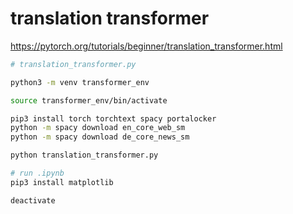 # translation transformer

<https://pytorch.org/tutorials/beginner/translation_transformer.html>

```sh
# translation_transformer.py

python3 -m venv transformer_env

source transformer_env/bin/activate

pip3 install torch torchtext spacy portalocker
python -m spacy download en_core_web_sm
python -m spacy download de_core_news_sm

python translation_transformer.py

# run .ipynb
pip3 install matplotlib

deactivate
```
